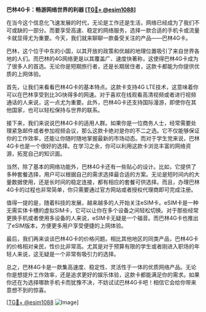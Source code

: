**巴林4G卡：畅游网络世界的利器 [[TG💪+ @esim1088](https://t.me/s/esim1088)]**

在当今这个信息化飞速发展的时代，无论是工作还是生活，网络已经成为了我们不可或缺的一部分。而要享受高速、稳定的网络服务，选择一款合适的手机卡或流量卡就显得尤为重要。今天，我们就来聊聊一款备受关注的产品——巴林4G卡。

巴林，这个位于中东的小国，以其开放的政策和优越的地理位置吸引了来自世界各地的人们。而巴林的4G网络更是以其覆盖广、速度快著称，这使得巴林4G卡成为了很多人的首选。无论你是短期旅行者，还是长期居住者，这款卡都能为你提供优质的上网体验。

首先，让我们来看看巴林4G卡的基本特点。这款卡支持4G LTE技术，这意味着你可以在巴林享受到比3G快得多的网速。对于喜欢在线观看高清视频或者进行视频通话的人来说，这一点尤为重要。此外，巴林4G卡还支持国际漫游，即使你在其他国家，也可以轻松保持与世界的联系。

接下来，我们来说说巴林4G卡的适用人群。如果你是一位商务人士，经常需要处理紧急邮件或者参加视频会议，那么这款卡绝对是你的不二之选。它不仅能够保证你的工作效率，还能让你随时随地掌握最新的市场动态。而对于学生党来说，巴林4G卡也是一个很好的选择。在学习之余，你可以利用这款卡浏览丰富的网络资源，拓宽自己的知识面。

当然，除了基本的网络功能外，巴林4G卡还有一些贴心的设计。比如，它提供了多种套餐选择，用户可以根据自己的需求选择最合适的方案。无论是短时间内的大量数据使用，还是长时间的稳定连接，都有相应的套餐可供选择。而且，办理巴林4G卡的过程也非常简单，你只需要通过官方网站或者授权代理商即可完成注册。

值得一提的是，随着科技的发展，越来越多的人开始关注eSIM卡。eSIM卡是一种无需实体卡槽的虚拟SIM卡，它可以让你在多个设备之间轻松切换。对于那些经常更换手机或者使用多设备的人来说，eSIM卡无疑是一个福音。而巴林4G卡也推出了eSIM版本，方便更多用户享受便捷的上网体验。

最后，我们再来谈谈巴林4G卡的价格问题。相比其他地区的同类产品，巴林4G卡的价格相对亲民，性价比非常高。尤其是对于预算有限的学生或者刚进入职场的年轻人来说，这无疑是一个非常有吸引力的选择。

总之，巴林4G卡是一款集高速度、稳定性、灵活性于一体的优质网络产品。无论你是想提升工作效率，还是追求更好的娱乐体验，这款卡都能满足你的需求。如果你还在为选择哪款手机卡而犹豫不决，不妨试试巴林4G卡吧！相信它会给你带来意想不到的惊喜。

[[TG💪+ @esim1088](https://t.me/s/esim1088) ![Image](https://i.postimg.cc/4NQfJmqS/Snipaste-2025-05-13-00-14-12.png)]